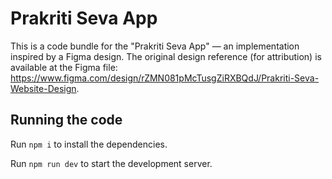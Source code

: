 
  # Prakriti Seva App

  This is a code bundle for the "Prakriti Seva App" — an implementation inspired by a Figma design. The original design reference (for attribution) is available at the Figma file: https://www.figma.com/design/rZMN081pMcTusgZiRXBQdJ/Prakriti-Seva-Website-Design.

  ## Running the code

  Run `npm i` to install the dependencies.

  Run `npm run dev` to start the development server.
  